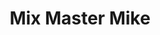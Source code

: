 ---
title: "Mix Master Mike"
summary: "One of the premier scratch artists of the day, Mix Master Mike got his initial itch for vinyl while growing up in San Francisco listening to his uncle's extensive record collection, the sounds of which would regularly welcome him home after school. Years later, the moment that had the most impact on him was catching Grandmixer D. ST. on stage with Herbie Hancock. With his newfound love of hip-hop and his foray into scratching, Mike got involved in the mobile DJ business playing house parties, weddings and all those other \"cutting the chops\" types of gigs, some for experience and the exposure. It was at one of those parties that he met Richard Quitevis, better known as DJ Q-Bert. Q-Bert wasn't a DJ at the time, but was so impressed with Mike's scratching technique that it had the same effect on him as watching Grandmixer D. ST. had for Mike. The following day, Richard went over to Mike's to watch him practice and it was there that the two quickly became friends. In 1992, Mike was the first West Coast DJ to become World Champion by winning the New Music Seminar DJ Battle for World Supremacy in New York City. That same year, Mike, DJ Apollo and Q-Bert known as the first ever scratch band won the DMC World title. In 1993, Mike and Q-Bert decided to take the competition to the next level by teaming up as a scratch duo known as \"The Dream Team\" and won the title once again. In 1994, after winning three consecutive world titles and consistently coming out on top, Mike and Q-Bert were asked to step down from further competition as their domination was too much for the rest of the pack. The two performed an amazing \"farewell\" set and were honored to become DMC judges. Shortly thereafter, friends and fellow turntablists Triple Threat, DJ Apollo , D-Styles and Shortkut joined DJ Disk, Mike and Q-Bert to form the Invisibl Skratch Piklz , the most influential and recognizable turntablist crew in history. Though the ISP no longer exists, the five founders still remain close to this day. It was a chance meeting at the Rock Steady Anniversary Jam in NYC in 1994 with Adam Yauch of the Beastie Boys that would propel Mike to the next level. The two exchanged numbers and Mike often left crazy scratch messages on Adam's answering service. Fellow Beasties Mario C. and Mike D caught on to his scratch message craze and in 1997 requested Mike's studio work for their multi-platinum album Hello Nasty. Soon after completion of Hello Nasty's recording, the Beastie Boys offered Mike to become their resident DJ. In the summer of 1999, the International Turntablist Federation honored Mike with a lifetime achievement award for the advancement of the turntable as a musical instrument. The new millennium brought more amazing things from Mike. In March 2000, the Eye Of The Cyklops EP dropped to brilliant reviews winning the California Music Awards as \"Best New Electronic Album,\" with his first-ever mix CD Spin Psycle following in 2001. Also released was Return Of The Cyclops, a special anthology of Mike's works recorded before and after his seminal album, Anti-Theft Device. His most recent album, Bangzilla, was released in 2004. Never one to take a break, Mike's credits also include his weekly \"Spin Psycle\" radio show on KROQ-FM Los Angeles, as well as working with EA Sports on the \"SSX\" and \"SSX Tricky\" video games and on \"Jet Grind Radio\" for Sega Dreamcast. He also produced music for the motion picture soundtrack for Jail, Hospitals & Hip Hop, hosted the ESPN Action Awards and is also prominently featured in the indie film Scratch."
image: "mix-master-mike.jpg"
apple_music_artist_url: "None"
wikipedia_url: "https://en.wikipedia.org/wiki/Mix_Master_Mike"
---